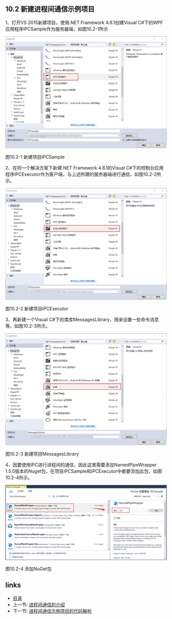 ## 10.2 新建进程间通信示例项目

1、打开VS 2015新建项目，使用.NET Framework 4.6.1创建Visual C#下的WPF应用程序IPCSample作为服务器端，如图10.2-1所示

![](images/10.2-1.png)

图10.2-1 新建项目IPCSample

2、在同一个解决方案下新建.NET Framework 4.6.1的Visual C#下的控制台应用程序IPCExecutor作为客户端，与上述所建的服务器端进行通信，如图10.2-2所示。

![](images/10.2-2.png)

图10.2-2 新建项目IPCExecutor

3、再新建一个Visual C#下的类库MessagesLibrary，用来设置一些命令消息等，如图10.2-3所示。

![](images/10.2-3.png)

图10.2-3 新建项目MessagesLibrary

4、因要使用IPC进行进程间的通信，因此这里需要添加NamedPipeWrapper 1.5.0版本的Nuget包，在项目IPCSample和IPCExecutor中都要添加此包，如图10.2-4所示。

![](images/10.2-4.png)

图10.2-4 添加NuGet包

## links
   * [目录](<preface.md>)
   * 上一节: [进程间通信的介绍](<10.1.md>)
   * 下一节: [进程间通信示例项目的代码解析](<10.3.md>)